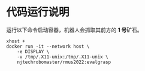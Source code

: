 # 代码运行说明
运行以下命令启动容器，机器人会抓取其前方的 **1 号**矿石。
```
xhost +
docker run -it --network host \
    -e DISPLAY \
    -v /tmp/.X11-unix:/tmp/.X11-unix \
    njtechrobomaster/rmus2022:evalgrasp
```
